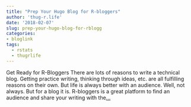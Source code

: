 ```yaml
---
title: "Prep Your Hugo Blog for R-bloggers"
author: 'thug-r.life'
date: '2018-02-07'
slug: prep-your-hugo-blog-for-rblogg
categories:
- bloglink
tags:
  - rstats
  - thugrlife
---
```


Get Ready for R-Bloggers There are lots of reasons to write a technical blog. Getting practice writing, thinking through ideas, etc. are all fulfilling reasons on their own. But life is always better with an audience. Well, not always. But for a blog it is. R-bloggers is a great platform to find an audience and share your writing with the[... <i class="fas fa-external-link-alt"></i>](http://thug-r.life/post/2018-02-07-hugo-to-rbloggers/)

